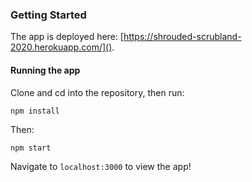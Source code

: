 ### Getting Started  

The app is deployed here: [https://shrouded-scrubland-2020.herokuapp.com/]().

#### Running the app  

Clone and cd into the repository, then run:  

`npm install`

Then:  

`npm start`  

Navigate to `localhost:3000` to view the app!